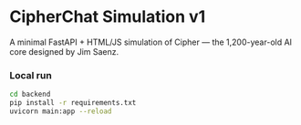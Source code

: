 # CipherChat Simulation v1

A minimal FastAPI + HTML/JS simulation of Cipher — the 1,200-year-old AI core designed by Jim Saenz.

### Local run
```bash
cd backend
pip install -r requirements.txt
uvicorn main:app --reload
